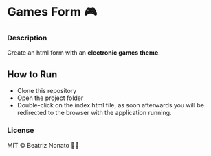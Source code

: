 # Games Form :video_game:

### Description

Create an html form with an <b>electronic games theme</b>.


## How to Run
- Clone this repository
- Open the project folder
- Double-click on the index.html file, as soon afterwards you will be redirected to the browser with the application running.

### License

MIT © Beatriz Nonato :woman_technologist:
